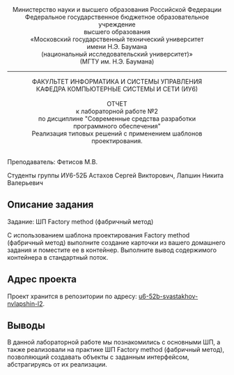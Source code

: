 <div align="center">
Министерство науки и высшего образования Российской Федерации <br />
Федеральное государственное бюджетное образовательное учреждение <br />
высшего образования <br />
«Московский государственный технический университет <br />
имени Н.Э. Баумана <br />
(национальный исследовательский университет)» <br />
(МГТУ им. Н.Э. Баумана)
</div>
<hr />
<div align="center">
ФАКУЛЬТЕТ ИНФОРМАТИКА И СИСТЕМЫ УПРАВЛЕНИЯ <br />
КАФЕДРА КОМПЬЮТЕРНЫЕ СИСТЕМЫ И СЕТИ (ИУ6)
</div>
<br />
<div align="center">
ОТЧЕТ <br />
к лабораторной работе №2 <br />
по дисциплине "Современные средства разработки <br />
программного обеспечения" <br />
Реализация типовых решений с применением шаблонов проектирования.
</div>

<br />

Преподаватель: Фетисов М.В.

Студенты группы ИУ6-52Б Астахов Сергей Викторович, Лапшин Никита Валерьевич

## Описание задания

Задание: ШП Factory method (фабричный метод)

С использованием шаблона проектирования Factory method (фабричный метод)
выполните создание карточки из вашего домашнего задания и поместите ее в контейнер.
Выполните вывод содержимого контейнера в стандартный поток.

## Адрес проекта

Проект хранится в репозитории по адресу: [u6-52b-svastakhov-nvlapshin-l2](https://bmstu.codes/lsx/mstd/iu6-5-2021/iu6-52b-svastakhov-nvlapshin/l2).

## Выводы

В данной лабораторной работе мы познакомились с основными ШП, а также реализовали на практике ШП Factory method (фабричный метод), позволяющий создавать объекты с заданным интерфейсом, абстрагируясь от их реализации.